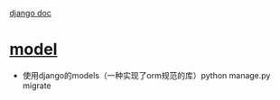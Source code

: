 [django doc](https://docs.djangoproject.com/en/2.0/)
# [model](https://docs.djangoproject.com/en/2.0/intro/overview/)
- 使用django的models（一种实现了orm规范的库）python manage.py migrate